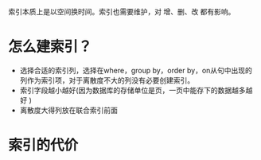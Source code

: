 

索引本质上是以空间换时间。索引也需要维护，对 增、删、改 都有影响。



# 怎么建索引？





* 选择合适的索引列，选择在where，group by，order by，on从句中出现的列作为索引项，对于离散度不大的列没有必要创建索引。
* 索引字段越小越好(因为数据库的存储单位是页，一页中能存下的数据越多越好 )
* 离散度大得列放在联合索引前面



# 索引的代价



